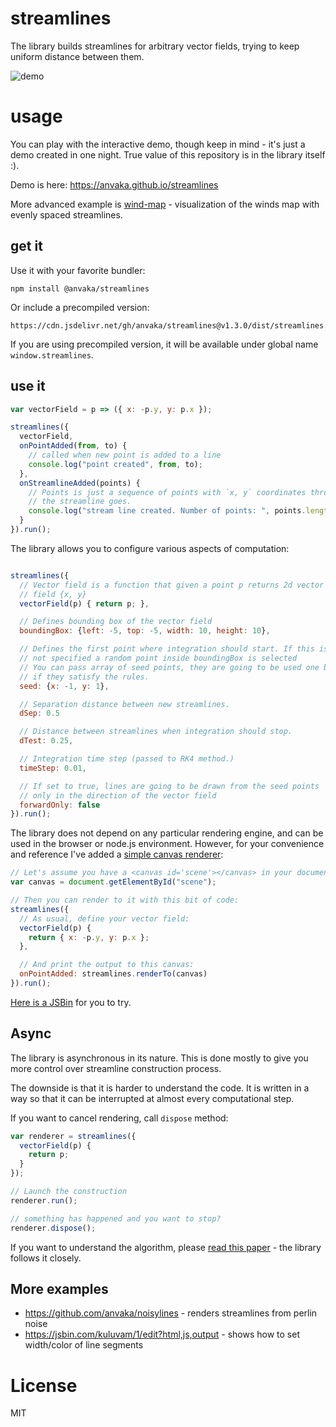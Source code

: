 # streamlines

The library builds streamlines for arbitrary vector fields, trying to keep uniform distance
between them.

![demo](https://i.imgur.com/dC5cN8P.gif)

# usage

You can play with the interactive demo, though keep in mind - it's just a demo created in one night.
True value of this repository is in the library itself :).

Demo is here: https://anvaka.github.io/streamlines

More advanced example is [wind-map](https://anvaka.github.io/wind-lines/) - visualization of the winds
map with evenly spaced streamlines.

## get it

Use it with your favorite bundler:

```
npm install @anvaka/streamlines
```

Or include a precompiled version:

```
https://cdn.jsdelivr.net/gh/anvaka/streamlines@v1.3.0/dist/streamlines.min.js
```

If you are using precompiled version, it will be available under global name `window.streamlines`.

## use it

```js
var vectorField = p => ({ x: -p.y, y: p.x });

streamlines({
  vectorField,
  onPointAdded(from, to) {
    // called when new point is added to a line
    console.log("point created", from, to);
  },
  onStreamlineAdded(points) {
    // Points is just a sequence of points with `x, y` coordinates through which
    // the streamline goes.
    console.log("stream line created. Number of points: ", points.length);
  }
}).run();
```

The library allows you to configure various aspects of computation:

```js

streamlines({
  // Vector field is a function that given a point p returns 2d vector
  // field {x, y}
  vectorField(p) { return p; },

  // Defines bounding box of the vector field
  boundingBox: {left: -5, top: -5, width: 10, height: 10},

  // Defines the first point where integration should start. If this is
  // not specified a random point inside boundingBox is selected
  // You can pass array of seed points, they are going to be used one by one
  // if they satisfy the rules.
  seed: {x: -1, y: 1},

  // Separation distance between new streamlines.
  dSep: 0.5

  // Distance between streamlines when integration should stop.
  dTest: 0.25,

  // Integration time step (passed to RK4 method.)
  timeStep: 0.01,

  // If set to true, lines are going to be drawn from the seed points
  // only in the direction of the vector field
  forwardOnly: false
}).run();
```

The library does not depend on any particular rendering engine, and can be used in the
browser or node.js environment. However, for your convenience and reference I've added
a [simple canvas renderer](https://github.com/anvaka/streamlines/blob/master/lib/renderTo.js):

```js
// Let's assume you have a <canvas id='scene'></canvas> in your document:
var canvas = document.getElementById("scene");

// Then you can render to it with this bit of code:
streamlines({
  // As usual, define your vector field:
  vectorField(p) {
    return { x: -p.y, y: p.x };
  },

  // And print the output to this canvas:
  onPointAdded: streamlines.renderTo(canvas)
}).run();
```

[Here is a JSBin](http://jsbin.com/miwuyav/edit?html,js,output) for you to try.

## Async

The library is asynchronous in its nature. This is done mostly to give you more control
over streamline construction process.

The downside is that it is harder to understand the code. It is written in a way so that
it can be interrupted at almost every computational step.

If you want to cancel rendering, call `dispose` method:

```js
var renderer = streamlines({
  vectorField(p) {
    return p;
  }
});

// Launch the construction
renderer.run();

// something has happened and you want to stop?
renderer.dispose();
```

If you want to understand the algorithm, please [read this paper](http://web.cs.ucdavis.edu/~ma/SIGGRAPH02/course23/notes/papers/Jobard.pdf) - the library follows it closely.

## More examples

* https://github.com/anvaka/noisylines - renders streamlines from perlin noise
* https://jsbin.com/kuluvam/1/edit?html,js,output - shows how to set width/color of line segments

# License

MIT
